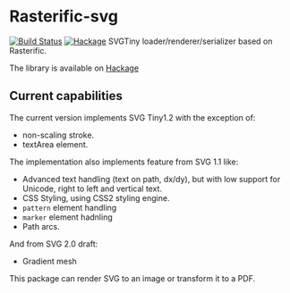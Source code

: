 Rasterific-svg
==============

[![Build Status](https://travis-ci.org/Twinside/rasterific-svg.png?branch=master)](https://travis-ci.org/Twinside/rasterific-svg)
[![Hackage](https://img.shields.io/hackage/v/rasterific-svg.svg)](http://hackage.haskell.org/package/rasterific-svg)
SVGTiny loader/renderer/serializer based on Rasterific.

The library is available on [Hackage](http://hackage.haskell.org/package/rasterific-svg)

Current capabilities
--------------------

The current version implements SVG Tiny1.2 with the exception of:

 * non-scaling stroke.
 * textArea element.

The implementation also implements feature from SVG 1.1 like:

 * Advanced text handling (text on path, dx/dy), but with
   low support for Unicode, right to left and vertical text.
 * CSS Styling, using CSS2 styling engine.
 * `pattern` element handling
 * `marker` element hadnling
 * Path arcs.

And from SVG 2.0 draft:

 * Gradient mesh

This package can render SVG to an image or transform it to a PDF.

